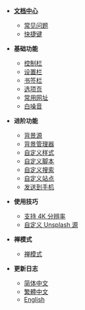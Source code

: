 * [**文档中心**](Home.md)
  * [常见问题](常见问题)
  * [快捷键](快捷键)

* **基础功能**
  * [控制栏](控制栏)
  * [设置栏](设置栏)
  * [书签栏](书签栏)
  * [选项页](选项页)
  * [常用网址](常用网址)
  * [白噪音](白噪音)

* **进阶功能**
  * [背景源](背景源)
  * [背景管理器](背景管理器)
  * [自定义样式](选项页?id=自定义样式)
  * [自定义脚本](选项页?id=自定义脚本)
  * [自定义搜索](选项页?id=自定义搜索)
  * [自定义站点](常用网址?id=自定义)
  * [发送到手机](发送到手机)

* **使用技巧**
  * [支持 4K 分辨率](显示%204K%20分辨率的背景源)
  * [自定义 Unsplash 源](背景源?id=自定义Unsplash源)

* **禅模式**
  * [禅模式](禅模式)

* **更新日志**
  * [简体中文](CHANGELOG)
  * [繁體中文](CHANGELOG.tw)
  * [English](CHANGELOG.en)

